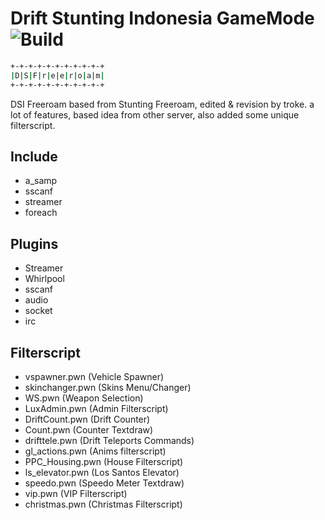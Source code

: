 # Drift Stunting Indonesia GameMode ![Build](https://travis-ci.org/troke12/dsfreeroam.svg)
```sh
+-+-+-+-+-+-+-+-+-+-+
|D|S|F|r|e|e|r|o|a|m|
+-+-+-+-+-+-+-+-+-+-+
```
DSI Freeroam based from Stunting Freeroam, edited & revision by troke.
a lot of features, based idea from other server, also added some unique filterscript.
## Include
  - a_samp
  - sscanf
  - streamer
  - foreach

## Plugins
  - Streamer
  - Whirlpool
  - sscanf
  - audio
  - socket
  - irc

## Filterscript
  - vspawner.pwn (Vehicle Spawner)
  - skinchanger.pwn (Skins Menu/Changer)
  - WS.pwn (Weapon Selection)
  - LuxAdmin.pwn (Admin Filterscript)
  - DriftCount.pwn (Drift Counter)
  - Count.pwn (Counter Textdraw)
  - drifttele.pwn (Drift Teleports Commands)
  - gl_actions.pwn (Anims filterscript)
  - PPC_Housing.pwn (House Filterscript)
  - ls_elevator.pwn (Los Santos Elevator)
  - speedo.pwn (Speedo Meter Textdraw)
  - vip.pwn (VIP Filterscript)
  - christmas.pwn (Christmas Filterscript)
